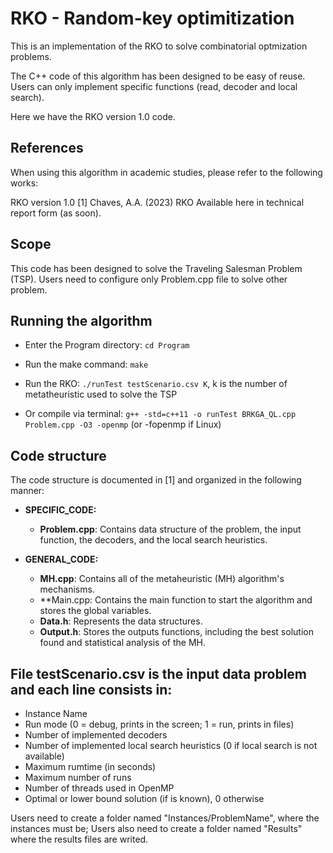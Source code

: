 
# RKO - Random-key optimitization 

This is an implementation of the RKO to solve combinatorial optmization problems.

The C++ code of this algorithm has been designed to be easy of reuse. Users can only implement specific functions (read, decoder and local search). 

Here we have the RKO version 1.0 code.


## References

When using this algorithm in academic studies, please refer to the following works:

RKO version 1.0
[1] Chaves, A.A. (2023)
RKO
Available here in technical report form (as soon).

## Scope

This code has been designed to solve the Traveling Salesman Problem (TSP). Users need to configure only Problem.cpp file to solve other problem.


## Running the algorithm

* Enter the Program directory: `cd Program`
* Run the make command: `make`
* Run the RKO: `./runTest testScenario.csv K`, k is the number of metatheuristic used to solve the TSP

* Or compile via terminal: `g++ -std=c++11 -o runTest BRKGA_QL.cpp Problem.cpp -O3 -openmp` (or -fopenmp if Linux)


## Code structure

The code structure is documented in [1] and organized in the following manner:

* **SPECIFIC_CODE:**
    * **Problem.cpp**: Contains data structure of the problem, the input function, the decoders, and the local search heuristics.

* **GENERAL_CODE:**
    * **MH.cpp**: Contains all of the metaheuristic (MH) algorithm's mechanisms.
    * **Main.cpp: Contains the main function to start the algorithm and stores the global variables.
    * **Data.h**: Represents the data structures.
    * **Output.h**: Stores the outputs functions, including the best solution found and statistical analysis of the MH.

## File testScenario.csv is the input data problem and each line consists in:

- Instance Name
- Run mode (0 = debug, prints in the screen; 1 = run, prints in files)
- Number of implemented decoders
- Number of implemented local search heuristics (0 if local search is not available)
- Maximum rumtime (in seconds)
- Maximum number of runs
- Number of threads used in OpenMP
- Optimal or lower bound solution (if is known), 0 otherwise

Users need to create a folder named "Instances/ProblemName", where the instances must be; Users also need to create a folder named "Results" where the results files are writed.
